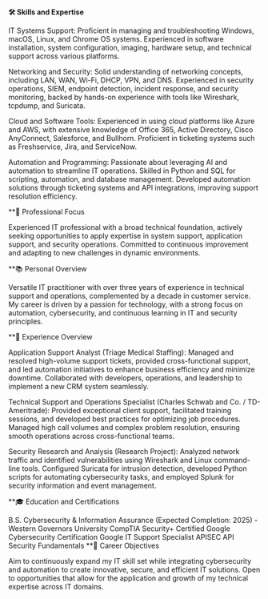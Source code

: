 **🛠️ Skills and Expertise**

IT Systems Support: Proficient in managing and troubleshooting Windows, macOS, Linux, and Chrome OS systems. Experienced in software installation, system configuration, imaging, hardware setup, and technical support across various platforms.

Networking and Security: Solid understanding of networking concepts, including LAN, WAN, Wi-Fi, DHCP, VPN, and DNS. Experienced in security operations, SIEM, endpoint detection, incident response, and security monitoring, backed by hands-on experience with tools like Wireshark, tcpdump, and Suricata.

Cloud and Software Tools: Experienced in using cloud platforms like Azure and AWS, with extensive knowledge of Office 365, Active Directory, Cisco AnyConnect, Salesforce, and Bullhorn. Proficient in ticketing systems such as Freshservice, Jira, and ServiceNow.

Automation and Programming: Passionate about leveraging AI and automation to streamline IT operations. Skilled in Python and SQL for scripting, automation, and database management. Developed automation solutions through ticketing systems and API integrations, improving support resolution efficiency.

**🤖 Professional Focus

Experienced IT professional with a broad technical foundation, actively seeking opportunities to apply expertise in system support, application support, and security operations. Committed to continuous improvement and adapting to new challenges in dynamic environments.

**📚 Personal Overview

Versatile IT practitioner with over three years of experience in technical support and operations, complemented by a decade in customer service. My career is driven by a passion for technology, with a strong focus on automation, cybersecurity, and continuous learning in IT and security principles.

**🌟 Experience Overview

Application Support Analyst (Triage Medical Staffing): Managed and resolved high-volume support tickets, provided cross-functional support, and led automation initiatives to enhance business efficiency and minimize downtime. Collaborated with developers, operations, and leadership to implement a new CRM system seamlessly.

Technical Support and Operations Specialist (Charles Schwab and Co. / TD-Ameritrade): Provided exceptional client support, facilitated training sessions, and developed best practices for optimizing job procedures. Managed high call volumes and complex problem resolution, ensuring smooth operations across cross-functional teams.

Security Research and Analysis (Research Project): Analyzed network traffic and identified vulnerabilities using Wireshark and Linux command-line tools. Configured Suricata for intrusion detection, developed Python scripts for automating cybersecurity tasks, and employed Splunk for security information and event management.

**🎓 Education and Certifications

B.S. Cybersecurity & Information Assurance (Expected Completion: 2025) - Western Governors University
CompTIA Security+ Certified
Google Cybersecurity Certification
Google IT Support Specialist
APISEC API Security Fundamentals
**🚀 Career Objectives

Aim to continuously expand my IT skill set while integrating cybersecurity and automation to create innovative, secure, and efficient IT solutions. Open to opportunities that allow for the application and growth of my technical expertise across IT domains.
